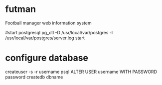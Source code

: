 futman
======

Football manager web information system

#start postgresql
pg_ctl -D /usr/local/var/postgres -l /usr/local/var/postgres/server.log start

# configure database

createuser -s -r username
psql
ALTER USER username WITH PASSWORD password
createdb dbname
